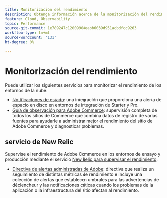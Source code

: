 ```yaml
---
title: Monitorización del rendimiento
description: Obtenga información acerca de la monitorización del rendimiento para Adobe Commerce en la infraestructura en la nube.
feature: Cloud, Observability
topic: Performance
source-git-commit: 1e789247c12009908eabb6039d951acbdfcc9263
workflow-type: tm+mt
source-wordcount: '131'
ht-degree: 0%

---
```


# Monitorización del rendimiento

Puede utilizar los siguientes servicios para monitorizar el rendimiento de los entornos de la nube:

- [Notificaciones de estado](../integrations/health-notifications.md): una integración que proporciona una alerta de espacio en disco en entornos de integración de Starter y Pro.
- [Guía de observación para Adobe Commerce](https://experienceleague.adobe.com/docs/commerce-operations/tools/observation-for-adobe-commerce/intro.html): supervisión completa de todos los sitios de Commerce que combina datos de registro de varias fuentes para ayudarle a administrar mejor el rendimiento del sitio de Adobe Commerce y diagnosticar problemas.

## servicio de New Relic

Supervise el rendimiento de Adobe Commerce en los entornos de ensayo y producción mediante el servicio [New Relic para supervisar el rendimiento](new-relic-service.md).

- [Directiva de alertas administradas de Adobe](investigate-performance.md#monitor-performance-with-managed-alerts): directiva que realiza un seguimiento de distintas métricas de rendimiento e incluye una colección de alertas que establecen umbrales para las advertencias de déclencheur y las notificaciones críticas cuando los problemas de la aplicación o la infraestructura del sitio afectan al rendimiento.
